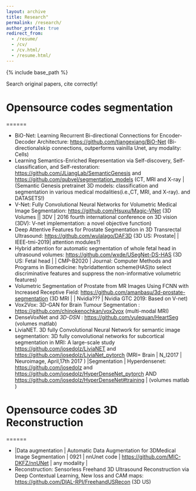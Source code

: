 ```yaml
---
layout: archive
title: Research"
permalink: /research/
author_profile: true
redirect_from:
  - /resume/
  - /cv/
  - /cv.html/
  - /resume.html/
---
```


{% include base_path %}

Search original papers, cite correctly!

# Opensource codes segmentation
======
* BiO-Net: Learning Recurrent Bi-directional Connections for Encoder-Decoder Architecture: https://github.com/tiangexiang/BiO-Net (Bi-directionalskip connections, outperforms vainilla Unet, any modality: Cells)
* Learning Semantics-Enriched Representation via Self-discovery, Self-classification, and Self-restoration: https://github.com/JLiangLab/SemanticGenesis and https://github.com/qubvel/segmentation_models (CT, MRI and X-ray | (Semantic Genesis pretrainet 3D models: classification and segmentation in various medical modalities(i.e.,CT, MRI, and X-ray). and DATASETS!)
* V-Net: Fully Convolutional Neural Networks for Volumetric Medical Image Segmentation: https://github.com/Hsuxu/Magic-VNet (3D Volumes || 3DV | 2016 fourth international conference on 3D vision (3DV): V-net implementation: a novel objective function)
* Deep Attentive Features for Prostate Segmentation in 3D Transrectal Ultrasound: https://github.com/wulalago/DAF3D (3D US: Prostate| | IEEE-tmi-2019| attention modules?)
* Hybrid attention for automatic segmentation of whole fetal head in ultrasound volumes: https://github.com/wxde/USegNet-DS-HAS (3D US: Fetal head | | CMP-B2020 |  Journal: Computer Methods and Programs in Biomedicine: hybridattention scheme(HAS)to select discriminative features and suppress the non-informative volumetric features)
* Volumetric Segmentation of Prostate from MR Images Using FCNN with Increased Receptive Field: https://github.com/amanbasu/3d-prostate-segmentation (3D MRI | | Nvidia??? | Nvidia GTC 2019: Based on V-net)
* Vox2Vox: 3D-GAN for Brain Tumour Segmentation : https://github.com/chinokenochkan/vox2vox (multi-modal MRI)
* DenseVoxNet and *3D-DSN* : https://github.com/yulequan/HeartSeg (volumes matlab)
* LiviaNET. 3D fully Convolutional Neural Network for semantic image segmentation: 3D fully convolutional networks for subcortical segmentation in MRI: A large-scale study https://github.com/josedolz/LiviaNET and https://github.com/josedolz/LiviaNet_pytorch  (MRI= Brain | N_I2017 | Neuroimage, April,17th 2017 )
|Segmentation | Hyperdensenet: https://github.com/josedolz  and https://github.com/josedolz/HyperDenseNet_pytorch AND https://github.com/josedolz/HyperDenseNet#training | (volumes matlab )


# Opensource codes 3D Reconstruction
======
* |Data augmentation  | Automatic Data Augmentation for 3DMedical Image Segmentation | 0921 | nnUnet code | https://github.com/MIC-DKFZ/nnUNet | any modality |
* Reconstruction: Sensorless Freehand 3D Ultrasound Reconstruction via Deep Contextual Learning, New loss and CAM maps: https://github.com/DIAL-RPI/FreehandUSRecon (3D US)
